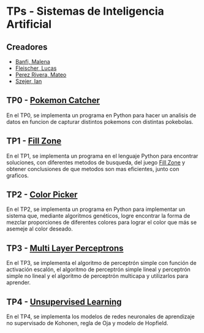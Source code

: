 # TPs - Sistemas de Inteligencia Artificial

## Creadores
- [Banfi, Malena](https://github.com/malenabanfi)
- [Fleischer, Lucas](https://github.com/lucasfleischer07)
- [Perez Rivera, Mateo](https://github.com/mateoperezrivera)
- [Szejer, Ian](https://github.com/IanSzejer)


## TP0 - [Pokemon Catcher](https://github.com/lucasfleischer07/TPs-SIA/tree/main/TP0)

En el TP0, se implementa un programa en Python para hacer un analisis de datos en funcion de capturar distintos pokemons con distintas pokebolas.

## TP1 - [Fill Zone](https://github.com/lucasfleischer07/TPs-SIA/tree/main/TP1)

En el TP1, se implementa un programa en el lenguaje Python para encontrar soluciones, con diferentes metodos de busqueda, del juego [Fill Zone](http://www.mygamesworld.com/game/7682/Fill_Zone.html) y obtener conclusiones de que metodos son mas eficientes, junto con graficos.

## TP2 - [Color Picker](https://github.com/lucasfleischer07/TPs-SIA/tree/main/TP2)

En el TP2, se implementa un programa en Python para implementar un sistema que, mediante algoritmos genéticos, logre encontrar la forma de mezclar proporciones de diferentes colores para lograr el color que más se asemeje al color deseado.

## TP3 - [Multi Layer Perceptrons](https://github.com/lucasfleischer07/TPs-SIA/tree/main/TP3)

En el TP3, se implementa el algoritmo de perceptrón simple con función de activación escalón, el algoritmo de perceptrón simple lineal y perceptrón simple no lineal y el algoritmo de perceptrón multicapa y utilizarlos para aprender.

## TP4 - [Unsupervised Learning](https://github.com/lucasfleischer07/TPs-SIA/tree/main/TP4)

En el TP4, se implementa los modelos de redes neuronales de aprendizaje no supervisado de Kohonen, regla de Oja y modelo de Hopfield.